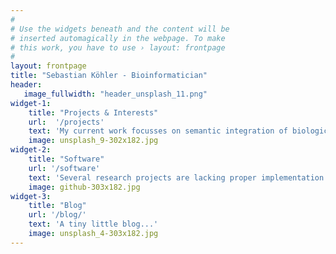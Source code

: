 ```yaml
---
#
# Use the widgets beneath and the content will be
# inserted automagically in the webpage. To make
# this work, you have to use › layout: frontpage
#
layout: frontpage
title: "Sebastian Köhler - Bioinformatician"
header:
   image_fullwidth: "header_unsplash_11.png"
widget-1:
    title: "Projects & Interests"
    url:  '/projects'
    text: 'My current work focusses on semantic integration of biological data, with a special focus on...'
    image: unsplash_9-302x182.jpg
widget-2:
    title: "Software"
    url: '/software'
    text: 'Several research projects are lacking proper implementation...'
    image: github-303x182.jpg
widget-3:
    title: "Blog"
    url: '/blog/'
    text: 'A tiny little blog...'
    image: unsplash_4-303x182.jpg
---
```


